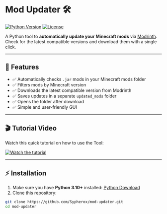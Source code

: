# Mod Updater 🛠️

[![Python Version](https://img.shields.io/badge/Python-3.10%2B-blue)](https://www.python.org/)
[![License](https://img.shields.io/badge/License-MIT-green)](LICENSE)

A Python tool to **automatically update your Minecraft mods** via [Modrinth](https://modrinth.com).  
Check for the latest compatible versions and download them with a single click.

---

## 📌 Features

- ✅ Automatically checks `.jar` mods in your Minecraft mods folder  
- ✅ Filters mods by Minecraft version  
- ✅ Downloads the latest compatible version from Modrinth  
- ✅ Saves updates in a separate `updated_mods` folder  
- ✅ Opens the folder after download  
- ✅ Simple and user-friendly GUI  

---

## 🎬 Tutorial Video

Watch this quick tutorial on how to use the Tool:

[![Watch the tutorial](https://img.youtube.com/vi/A6a8eGOkD-s/hqdefault.jpg)](https://www.youtube.com/watch?v=A6a8eGOkD-s)

---

## ⚡ Installation

1. Make sure you have **Python 3.10+** installed: [Python Download](https://www.python.org/downloads/)  
2. Clone this repository:

```bash
git clone https://github.com/Sypherox/mod-updater.git
cd mod-updater
